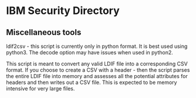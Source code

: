 # IBM Security Directory

## Miscellaneous tools
ldif2csv - this script is currently only in python format. It is best used using python3. 
The decode option may have issues when used in python2.

This script is meant to convert any valid LDIF file into a corresponding CSV format. If you choose to create a CSV with a header - then the script parses the entire LDIF file into memory and assesses all the potential attributes for headers and then writes out a CSV file.
This is expected to be memory intensive for very large files.
